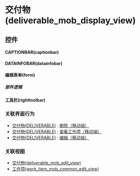 # 交付物(deliverable_mob_display_view)  <!-- {docsify-ignore-all} -->



## 控件
#### CAPTIONBAR(captionbar)
#### DATAINFOBAR(datainfobar)
#### 编辑表单(form)

##### 部件逻辑
#### 工具栏(righttoolbar)


### 关联界面行为
  * [交付物(DELIVERABLE)](module/Base/deliverable) : [删除（移动端）](module/Base/deliverable#界面行为)
  * [交付物(DELIVERABLE)](module/Base/deliverable) : [查看工作项（移动端）](module/Base/deliverable#界面行为)
  * [交付物(DELIVERABLE)](module/Base/deliverable) : [编辑（移动端）](module/Base/deliverable#界面行为)

### 关联视图
  * [交付物(deliverable_mob_edit_view)](app/view/deliverable_mob_edit_view)
  * [工作项(work_item_mob_common_edit_view)](app/view/work_item_mob_common_edit_view)

<script>
 const { createApp } = Vue
  createApp({
    data() {
      return {

      }
    }
  }).use(ElementPlus).mount('#app')
</script>